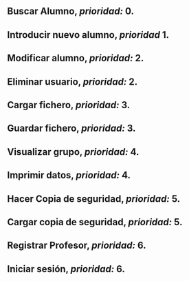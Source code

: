## **Buscar Alumno**, *prioridad:* 0.
## **Introducir nuevo alumno**, *prioridad* 1.
## **Modificar alumno**, *prioridad:* 2.
## **Eliminar usuario**, *prioridad:* 2.
## **Cargar fichero**, *prioridad:* 3.
## **Guardar fichero**, *prioridad:* 3.
## **Visualizar grupo**, *prioridad:* 4.
## **Imprimir datos**, *prioridad:* 4.
## **Hacer Copia de seguridad**, *prioridad:* 5.
## **Cargar copia de seguridad**, *prioridad:* 5.
## **Registrar Profesor**, *prioridad:* 6.
## **Iniciar sesión**, *prioridad:* 6.
